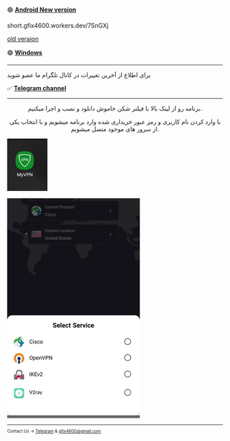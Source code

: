 

🟢 [**Android New version**](https://drive.google.com/file/d/1T0qeWxyyDMLKXxzMiD6kDSd5lOeEJE9_/view?usp=sharing) 

short.gfix4600.workers.dev/7SnGXj

 [old veraion](https://www.mediafire.com/file/tkjuj75v8gh8s5q/MY+VPN+1.9.0.apk/file)




🟢 [**Windows**](http://uplnk.com/f/f99ba404/my_vpn.windows.zip)

_____________________________________________________


برای اطلاع از آخرین تغییرات در کانال تلگرام ما عضو شوید

✅ [**Telegram channel**](https://t.me/+TOnGIN-7yqE8tPxm)

---

<center> 
        <p>
 برنامه رو از لینک بالا با فیلتر شکن خاموش دانلود و نصب و اجرا میکنیم.

با وارد کردن نام کاربری و رمز عبور خریداری شده وارد برنامه میشویم و با انتخاب یکی از سرور های موجود متصل میشویم.
        </p>
</center>


![alt text](myvpn/my1.jpg "Title")<small>

![alt text](myvpn/my4.jpg "Title")<small>


________________________________________

Contact Us → [Telegram](http://t.me/fastfixgsm) & [gfix4600@gmail.com](mailto:gfix4600@gmail.com)   
